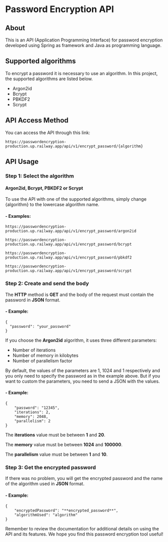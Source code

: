 # Password Encryption API

## About

This is an API (Application Programming Interface) for password encryption developed using Spring as framework and Java as programming language.

## Supported algorithms

To encrypt a password it is necessary to use an algorithm. In this project, the supported algorithms are listed below.

- Argon2id
- Bcrypt
- PBKDF2
- Scrypt

## API Access Method

You can access the API through this link:

    https://passwordencryption-production.up.railway.app/api/v1/encrypt_password/{algorithm}

## API Usage

### Step 1: Select the algorithm

#### Argon2id, Bcrypt, PBKDF2 or Scrypt

To use the API with one of the supported algorithms, simply change {algorithm} to the lowercase algorithm name.

#### - Examples:

    https://passwordencryption-production.up.railway.app/api/v1/encrypt_password/argon2id

    https://passwordencryption-production.up.railway.app/api/v1/encrypt_password/bcrypt
    
    https://passwordencryption-production.up.railway.app/api/v1/encrypt_password/pbkdf2
    
    https://passwordencryption-production.up.railway.app/api/v1/encrypt_password/scrypt

### Step 2: Create and send the body

The **HTTP** method is **GET** and the body of the request must contain the password in **JSON** format.

#### - Example:

    {
      "password": "your_password"
    }

If you choose the **Argon2id** algorithm, it uses three different parameters:

 - Number of iterations
 - Number of memory in kilobytes
 - Number of parallelism factor

By default, the values of the parameters are 1, 1024 and 1 respectively and you only need to specify the password as in the example above. But if you want to custom the parameters, you need to send a JSON with the values.

#### - Example:

    {
        "password": "12345",
        "iterations": 2,
        "memory": 2048,
        "parallelism": 2
    }

The **iterations** value must be between **1** and **20**.

The **memory** value must be between **1024** and **100000**.

The **parallelism** value must be between **1** and **10**.

### Step 3: Get the encrypted password

If there was no problem, you will get the encrypted password and the name of the algorithm used in **JSON** format.

#### - Example:

    {
        "encryptedPassword": "**encrypted_password**",
        "algorithmUsed": "algorithm"
    }

Remember to review the documentation for additional details on using the API and its features. We hope you find this password encryption tool useful!